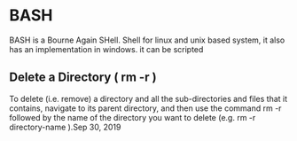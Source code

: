 # BASH

BASH is a Bourne Again SHell.
Shell for linux and unix based system, it also has an implementation in windows. 
it can be scripted


## Delete a Directory ( rm -r )
To delete (i.e. remove) a directory and all the sub-directories and files that it contains, navigate to its parent directory, and then use the command rm -r followed by the name of the directory you want to delete (e.g. rm -r directory-name ).Sep 30, 2019